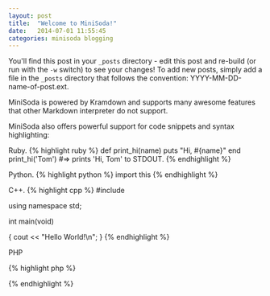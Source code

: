 ```yaml
---
layout: post
title:  "Welcome to MiniSoda!"
date:   2014-07-01 11:55:45
categories: minisoda blogging
---
```


You'll find this post in your `_posts` directory - edit this post and re-build (or run with the `-w` switch) to see your changes!
To add new posts, simply add a file in the `_posts` directory that follows the convention: YYYY-MM-DD-name-of-post.ext.

MiniSoda is powered by Kramdown and supports many awesome features that other Markdown  interpreter do not support.

MiniSoda also offers powerful support for code snippets and syntax highlighting:

Ruby.
{% highlight ruby %}
def print_hi(name)
  puts "Hi, #{name}"
end
print_hi('Tom')
#=> prints 'Hi, Tom' to STDOUT.
{% endhighlight %}

Python.
{% highlight python %}
import this
{% endhighlight %}

C++.
{% highlight cpp %}
#include <iostream>

using namespace std;

int main(void)

{
  cout << "Hello World!\n";
}
{% endhighlight %}


PHP

{% highlight php %}
<?php
echo "Hello World!";
?>
{% endhighlight %}

